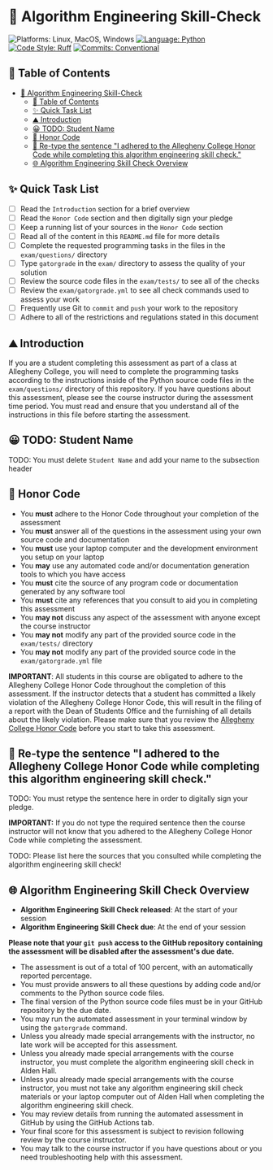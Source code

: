 # :rocket: Algorithm Engineering Skill-Check

![Platforms: Linux, MacOS, Windows](https://img.shields.io/badge/Platform-Linux%20%7C%20MacOS%20%7C%20Windows-blue.svg)
[![Language: Python](https://img.shields.io/badge/Language-Python-blue.svg)](https://www.python.org/)
[![Code Style: Ruff](https://img.shields.io/badge/Code%20Style-Ruff-blue.svg)](https://github.com/astral-sh/ruff)
[![Commits: Conventional](https://img.shields.io/badge/Commits-Conventional-blue.svg)](https://www.conventionalcommits.org/en/v1.0.0/)

## :tada: Table of Contents

<!---toc start-->

* [:rocket: Algorithm Engineering Skill-Check](#rocket-algorithm-engineering-skill-check)
  * [:tada: Table of Contents](#tada-table-of-contents)
  * [:sparkles: Quick Task List](#sparkles-quick-task-list)
  * [:mountain: Introduction](#mountain-introduction)
  * [:grinning: TODO: Student Name](#grinning-note-student-name)
  * [:construction: Honor Code](#construction-honor-code)
  * [:star2: Re-type the sentence "I adhered to the Allegheny College Honor Code while completing this algorithm engineering skill check."](#star2-re-type-the-sentence-i-adhered-to-the-allegheny-college-honor-code-while-completing-this-algorithm-engineering-skill-check)
  * [:globe_with_meridians: Algorithm Engineering Skill Check Overview](#globewithmeridians-algorithm-engineering-skill-check-overview)

<!---toc end-->

## :sparkles: Quick Task List

- [ ] Read the `Introduction` section for a brief overview
- [ ] Read the `Honor Code` section and then digitally sign your pledge
- [ ] Keep a running list of your sources in the `Honor Code` section
- [ ] Read all of the content in this `README.md` file for more details
- [ ] Complete the requested programming tasks in the files in the `exam/questions/` directory
- [ ] Type `gatorgrade` in the `exam/` directory to assess the quality of your solution
- [ ] Review the source code files in the `exam/tests/` to see all of the checks
- [ ] Review the `exam/gatorgrade.yml` to see all check commands used to assess your work
- [ ] Frequently use Git to `commit` and `push` your work to the repository
- [ ] Adhere to all of the restrictions and regulations stated in this document

## :mountain: Introduction

If you are a student completing this assessment as part of a class at Allegheny
College, you will need to complete the programming tasks according to the
instructions inside of the Python source code files in the `exam/questions/`
directory of this repository. If you have questions about this assessment,
please see the course instructor during the assessment time period. You must
read and ensure that you understand all of the instructions in this file before
starting the assessment.

## :grinning: TODO: Student Name

TODO: You must delete `Student Name` and add your name to the subsection header

## :construction: Honor Code

- You **must** adhere to the Honor Code throughout your completion of the assessment
- You **must** answer all of the questions in the assessment using your own source code and documentation
- You **must** use your laptop computer and the development environment you setup on your laptop
- You **may** use any automated code and/or documentation generation tools to which you have access
- You **must** cite the source of any program code or documentation generated by any software tool
- You **must** cite any references that you consult to aid you in completing this assessment
- You **may not** discuss any aspect of the assessment with anyone except the course instructor
- You **may not** modify any part of the provided source code in the `exam/tests/` directory
- You **may not** modify any part of the provided source code in the `exam/gatorgrade.yml` file

**IMPORTANT**: All students in this course are obligated to adhere to the
Allegheny College Honor Code throughout the completion of this assessment. If
the instructor detects that a student has committed a likely violation of the
Allegheny College Honor Code, this will result in the filing of a report with
the Dean of Students Office and the furnishing of all details about the likely
violation. Please make sure that you review the [Allegheny College Honor
Code](https://sites.allegheny.edu/maytum-center-student-success/academic-honor-program/)
before you start to take this assessment.

## :star2: Re-type the sentence "I adhered to the Allegheny College Honor Code while completing this algorithm engineering skill check."

TODO: You must retype the sentence here in order to digitally sign your pledge.



**IMPORTANT:** If you do not type the required sentence then the course
instructor will not know that you adhered to the Allegheny College Honor Code
while completing the assessment.

TODO: Please list here the sources that you consulted while completing the
algorithm engineering skill check!

## :globe_with_meridians: Algorithm Engineering Skill Check Overview

- **Algorithm Engineering Skill Check released**: At the start of your session
- **Algorithm Engineering Skill Check due**: At the end of your session

**Please note that your `git push` access to the GitHub repository containing
the assessment will be disabled after the assessment's due date.**

- The assessment is out of a total of 100 percent, with an automatically
reported percentage.
- You must provide answers to all these questions by adding code and/or
comments to the Python source code files.
- The final version of the Python source code files must be in your GitHub
repository by the due date.
- You may run the automated assessment in your terminal window by using the
`gatorgrade` command.
- Unless you already made special arrangements with the instructor, no late
work will be accepted for this assessment.
- Unless you already made special arrangements with the course instructor, you
must complete the algorithm engineering skill check in Alden Hall.
- Unless you already made special arrangements with the course instructor, you
must not take any algorithm engineering skill check materials or your laptop
computer out of Alden Hall when completing the algorithm engineering skill
check.
- You may review details from running the automated assessment in GitHub by
using the GitHub Actions tab.
- Your final score for this assessment is subject to revision following review
by the course instructor.
- You may talk to the course instructor if you have questions about or you need
troubleshooting help with this assessment.

